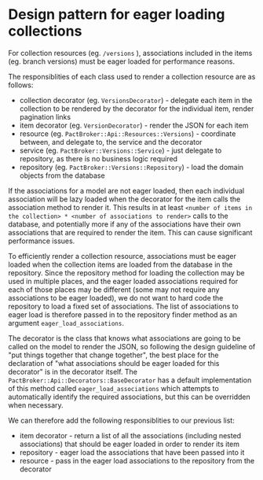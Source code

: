# Design pattern for eager loading collections

For collection resources (eg. `/versions` ), associations included in the items (eg. branch versions) must be eager loaded for performance reasons.

The responsiblities of each class used to render a collection resource are as follows:

* collection decorator (eg. `VersionsDecorator`) - delegate each item in the collection to be rendered by the decorator for the individual item, render pagination links
* item decorator (eg. `VersionDecorator`) - render the JSON for each item
* resource (eg. `PactBroker::Api::Resources::Versions`) - coordinate between, and delegate to, the service and the decorator
* service (eg. `PactBroker::Versions::Service`) - just delegate to repository, as there is no business logic required
* repository (eg. `PactBroker::Versions::Repository`) - load the domain objects from the database

If the associations for a model are not eager loaded, then each individual association will be lazy loaded when the decorator for the item calls the association method to render it. This results in at least `<number of items in the collection> * <number of associations to render>` calls to the database, and potentially more if any of the associations have their own associations that are required to render the item. This can cause significant performance issues.

To efficiently render a collection resource, associations must be eager loaded when the collection items are loaded from the database in the repository. Since the repository method for loading the collection may be used in multiple places, and the eager loaded associations required for each of those places may be different (some may not require any associations to be eager loaded), we do not want to hard code the repository to load a fixed set of associations. The list of associations to eager load is therefore passed in to the repository finder method as an argument `eager_load_associations`.

The decorator is the class that knows what associations are going to be called on the model to render the JSON, so following the design guideline of "put things together that change together", the best place for the declaration of "what associations should be eager loaded for this decorator" is in the decorator itself. The `PactBroker::Api::Decorators::BaseDecorator` has a default implementation of this method called `eager_load_associations` which attempts to automatically identify the required associations, but this can be overridden when necessary.

We can therefore add the following responsiblities to our previous list:

* item decorator - return a list of all the associations (including nested associations) that should be eager loaded in order to render its item
* repository - eager load the associations that have been passed into it
* resource - pass in the eager load associations to the repository from the decorator
